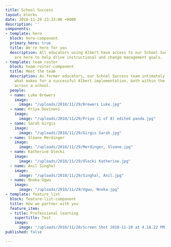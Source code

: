 ```yaml
---
title: School Success
layout: blocks
date: 2018-11-29 23:33:06 +0000
description: ''
components:
- template: hero
  block: hero-component
  primary_hero: true
  title: We're here for you
  description: All educators using Albert have access to our School Success team who
    are here to help drive instructional and change management goals.
- template: team_roster
  block: team-roster-component
  title: Meet the team
  description: As former educators, our School Success team intimately understand
    what makes for a successful Albert implementation, both within the classroom and
    across a school.
  people:
  - name: Luke Brewers
    image:
      image: "/uploads/2018/11/29/Brewers Luke.jpg"
  - name: Priya Devineni
    image:
      image: "/uploads/2018/11/29/Priya (1 of 8) edited panda.jpg"
  - name: Sarah Girgis
    image:
      image: "/uploads/2018/11/29/Girgis Sarah.jpg"
  - name: Sloane Merdinger
    image:
      image: "/uploads/2018/11/29/Merdinger, Sloane.jpg"
  - name: Katherine Olecki
    image:
      image: "/uploads/2018/11/29/Olecki Katherine.jpg"
  - name: Anil Singhal
    image:
      image: "/uploads/2018/11/29/Singhal, Anil.jpg"
  - name: Nneka Ugwu
    image:
      image: "/uploads/2018/11/29/Ugwu, Nneka.jpg"
- template: feature_list
  block: feature-list-component
  title: How we partner with you
  feature_item:
  - title: Professional learning
    supertitle: Test
    image:
      image: "/uploads/2018/11/20/Screen Shot 2018-11-20 at 4.16.22 PM.png"
published: false

---
```

